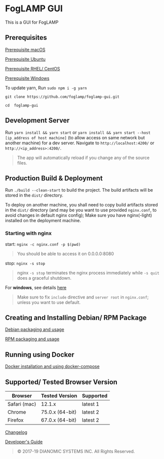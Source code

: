 # FogLAMP GUI
This is a GUI for FogLAMP

## Prerequisites

[Prerequisite macOS](prerequisite-macos.md)

[Prerequisite Ubuntu](prerequisite-ubuntu.md)

[Prerequisite RHEL/ CentOS](prerequisite-redhat.md)

[Prerequisite Windows](prerequisite-windows.md)

To update yarn, Run `sudo npm i -g yarn`

`git clone https://github.com/foglamp/foglamp-gui.git`

`cd  foglamp-gui`

## Development Server

Run `yarn install && yarn start` or `yarn install && yarn start --host [ip_address of host machine]` (to allow access on same network but another machine) for a dev server. Navigate to `http://localhost:4200/` or `http://<ip_address>:4200/`. 

> The app will automatically reload if you change any of the source files.

## Production Build & Deployment

Run `./build --clean-start` to build the project. The build artifacts will be stored in the `dist/` directory.

To deploy on another machine, you shall need to copy build artifacts stored in the `dist/` directory (and may be you want to use provided `nginx.conf`, to avoid changes in default nginx config); Make sure you have nginx(-light) installed on the deployment machine.

### Starting with nginx

start: `nginx -c nginx.conf -p $(pwd)`

> You should be able to access it on 0.0.0.0:8080

stop: `nginx -s stop`

> nginx `-s stop` terminates the nginx process immediately while `-s quit` does a graceful shutdown.


For **windows**, see details [here](windows-nginx-deployment-guide.md)

> Make sure to fix `include` directive and `server root` in `nginx.conf`; unless you want to use default.

## Creating and Installing Debian/ RPM Package
[Debian packaging and usage](debian-readme.md)

[RPM packaging and usage](rpm-readme.md)

## Running using Docker 
[Docker installation and using docker-compose](docker-readme.md)

## Supported/ Tested Browser Version
Browser | Tested Version | Supported
--------|-------- |-------
Safari (mac)  | 12.1.x   | latest 1
Chrome  | 75.0.x (64-bit) | latest 2
Firefox | 67.0.x (64-bit) | latest 2


[Changelog](changelog.md)

[Developer's Guide](developers-guide.md)


> &copy; 2017-19 DIANOMIC SYSTEMS INC. All Rights Reserved.
